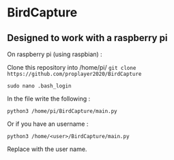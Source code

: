 # BirdCapture
## Designed to work with a raspberry pi
On raspberry pi (using raspbian) :

Clone this repository into /home/pi/
```git clone https://github.com/proplayer2020/BirdCapture```

```sudo nano .bash_login```

In the file write the following : 

```python3 /home/pi/BirdCapture/main.py```

Or if you have an username :

```python3 /home/<user>/BirdCapture/main.py```

Replace <user> with the user name.



